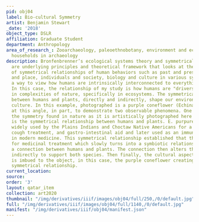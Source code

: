 ```yaml
---
pid: obj04
label: Bio-cultural Symmetry
artist: Benjamin Stewart
_date: '2018'
object_type: DSLR
affiliation: Graduate Student
department: Anthropology
area_of_research_: Zooarchaeology, paleoethnobotany, environment and ecology, and
  households in archaeology
description: Bronfenbrenner’s ecological systems theory and symmetrical archaeology
  are underlying principles and theoretical framework that looks at the arrangements
  of symmetrical relationships of human behaviors such as past and present, people
  and place, individuals and society, biology and culture in various systems. It is
  a way to view how humans are intrinsically interconnected to everything in our world.
  In this case, the relationship of my study is how humans are "drivers" or "actors"
  in complexities of nature, specifically in ecosystems. The symmetrical relationship
  between humans and plants, directly and indirectly, shape our environment and our
  culture. In this example, photographed is a purple coneflower (Echinacea purpurea)
  at this angle, in part, to demonstrate two observable phenomena. One is to show
  the symmetry found in nature as it is artistically photographed here and the other
  is the symmetrical relationship between humans and plants. E. purpurea was and is
  widely used by the Plains Indians and Choctaw Native Americans for a painkiller,
  cough treatment, and gastro-intestinal aid and later used as an immune-stimulant
  in modern medicine. This symmetrical relationship established that the human need
  for medicinal treatment which slowly turns into a symbiotic relationship making
  a connection between humans and plants. The connection then alters the environment
  indirectly to support both species. Then finally, the cultural aspect of humanity
  is imbued to the object, in this case, the purple coneflower creating the bio-cultural
  symmetrical relationship.
current_location: 
source: 
order: '3'
layout: qatar_item
collection: art2020
thumbnail: "/img/derivatives/iiif/images/obj04/full/250,/0/default.jpg"
full: "/img/derivatives/iiif/images/obj04/full/1140,/0/default.jpg"
manifest: "/img/derivatives/iiif/obj04/manifest.json"
---
```

